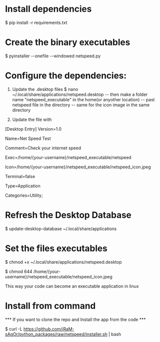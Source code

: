 # Install dependencies
$ pip install -r requirements.txt

# Create the binary executables
$ pyinstaller --onefile --windowed netspeed.py

# Configure the dependencies:
1. Update the .desktop files
$ nano ~/.local/share/applications/netspeed.desktop
-- then make a folder name "netspeed_executable" in the home(or anyother location)
-- past netspeed file in the directory
-- same for the icon image in the same directory

2. Update the file with


[Desktop Entry]
Version=1.0

Name=Net Speed Test

Comment=Check your internet speed

Exec=/home/{your-username}/netspeed_executable/netspeed

Icon=/home/{your-username}/netspeed_executable/netspeed_icon.jpeg

Terminal=false

Type=Application

Categories=Utility;


# Refresh the Desktop Database
$ update-desktop-database ~/.local/share/applications

# Set the files executables
$ chmod +x ~/.local/share/applications/netspeed.desktop

$ chmod 644 /home/{your-username}/netspeed_executable/netspeed_icon.jpeg

This way your code can become an executable application in linux


# Install from command
*** If you want to clone the repo and Install the app from the code ***

$ curl -L https://github.com/iRaM-sAgOr/python_packages/raw/netspeed/installer.sh | bash
